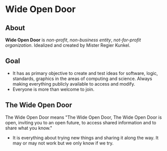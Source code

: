 # Wide Open Door
## About
**Wide Open Door** is *non-profit*, *non-business entity*, *not-for-profit organization*. Idealized and created by Mister Regier Kunkel.
## Goal

* It has as primary objective to create and test ideas for software, logic, standards, graphics in the areas of computing and science. Always making everything publicly available to access and modify.
* Everyone is more than welcome to join.

## The Wide Open Door
The Wide Open Door means "The Wide Open Door, The Wide Open Door is open, inviting you to an open future, to access shared information and to share what you know."

* It is everything about trying new things and sharing it along the way. It may or may not work but we only know if we try.

